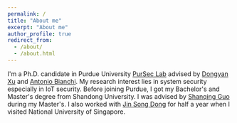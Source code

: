```yaml
---
permalink: /
title: "About me"
excerpt: "About me"
author_profile: true
redirect_from: 
  - /about/
  - /about.html
---
```


I'm a Ph.D. candidate in Purdue University [PurSec Lab](https://pursec.cs.purdue.edu/) advised by [Dongyan Xu](https://www.cs.purdue.edu/homes/dxu/) and [Antonio Bianchi](http://antoniobianchi.me/). My research interest lies in system security especially in IoT security. Before joining Purdue, I got my Bachelor's and Master's degree from Shandong University. I was advised by [Shanqing Guo](http://faculty.sdu.edu.cn/guoshanqing/zh_CN/index/521661/list/index.htm) during my Master's. I also worked with [Jin Song Dong](https://www.comp.nus.edu.sg/~dongjs/) for half a year when I visited National University of Singapore.
